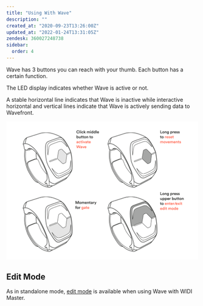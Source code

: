 ```yaml
---
title: "Using With Wave"
description: ""
created_at: "2020-09-23T13:26:00Z"
updated_at: "2022-01-24T13:31:05Z"
zendesk: 360027248738
sidebar:
  order: 4
---
```


Wave has 3 buttons you can reach with your thumb. Each button has a certain function.

The LED display indicates whether Wave is active or not.

A stable horizontal line indicates that Wave is inactive while interactive horizontal and vertical lines indicate that Wave is actively sending data to Wavefront.

![](../../../assets/images/article_360013653858_image_0.png)

## Edit Mode

As in standalone mode, [edit mode](/wave-for-music/standalone-mode/edit-mode) is available when using Wave with WIDI Master.
